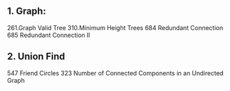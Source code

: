 ## 1. Graph:
261.Graph Valid Tree
310.Minimum Height Trees 
684	Redundant Connection
685	Redundant Connection II	


## 2. Union Find
547	Friend Circles
323	Number of Connected Components in an Undirected Graph
